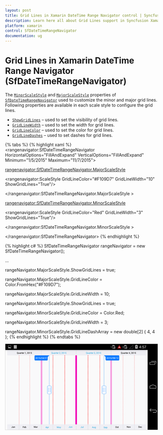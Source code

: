 ```yaml
---
layout: post
title: Grid Lines in Xamarin DateTime Range Navigator control | Syncfusion
description: Learn here all about Grid Lines support in Syncfusion Xamarin DateTime Range Navigator (SfDateTimeRangeNavigator) control and more.
platform: xamarin
control: SfDateTimeRangeNavigator
documentation: ug
---
```


# Grid Lines in Xamarin DateTime Range Navigator (SfDateTimeRangeNavigator)

The [`MinorScaleStyle`](https://help.syncfusion.com/cr/xamarin/Syncfusion.RangeNavigator.XForms.SfDateTimeRangeNavigator.html#Syncfusion_RangeNavigator_XForms_SfDateTimeRangeNavigator_MinorScaleStyle) and [`MajorScaleStyle`](https://help.syncfusion.com/cr/xamarin/Syncfusion.RangeNavigator.XForms.SfDateTimeRangeNavigator.html#Syncfusion_RangeNavigator_XForms_SfDateTimeRangeNavigator_MajorScaleStyle) properties of [`SfDateTimeRangeNavigator`](https://help.syncfusion.com/cr/xamarin/Syncfusion.RangeNavigator.XForms.SfDateTimeRangeNavigator.html) used to customize the minor and major grid lines. Following properties are available in each scale style to configure the grid lines.

* [`ShowGridLines`](https://help.syncfusion.com/cr/xamarin/Syncfusion.RangeNavigator.XForms.ScaleStyle.html#Syncfusion_RangeNavigator_XForms_ScaleStyle_ShowGridLines) – used to set the visibility of grid lines.
* [`GridLineWidth`](https://help.syncfusion.com/cr/xamarin/Syncfusion.RangeNavigator.XForms.ScaleStyle.html#Syncfusion_RangeNavigator_XForms_ScaleStyle_GridLineWidth) – used to set the width for grid lines.
* [`GridLineColor`](https://help.syncfusion.com/cr/xamarin/Syncfusion.RangeNavigator.XForms.ScaleStyle.html#Syncfusion_RangeNavigator_XForms_ScaleStyle_GridLineColor) – used to set the color for grid lines.
* [`GridLineDashes`](https://help.syncfusion.com/cr/xamarin/Syncfusion.RangeNavigator.XForms.ScaleStyle.html#Syncfusion_RangeNavigator_XForms_ScaleStyle_GridLineDashArray) – used to set dashes for grid lines.


{% tabs %}
{% highlight xaml %}
<rangenavigator:SfDateTimeRangeNavigator HorizontalOptions="FillAndExpand" VerticalOptions="FillAndExpand" Minimum="1/5/2015" 
	Maximum="11/7/2015">

<rangenavigator:SfDateTimeRangeNavigator.MajorScaleStyle>

<rangenavigator:ScaleStyle GridLineColor="#F109D7" GridLineWidth="10" ShowGridLines="True"/>

</rangenavigator:SfDateTimeRangeNavigator.MajorScaleStyle >

<rangenavigator:SfDateTimeRangeNavigator.MinorScaleStyle>

<rangenavigator:ScaleStyle GridLineColor="Red" GridLineWidth="3" ShowGridLines="True"/>

</rangenavigator:SfDateTimeRangeNavigator.MinorScaleStyle >

</rangenavigator:SfDateTimeRangeNavigator>
{% endhighlight %}

{% highlight c# %}
SfDateTimeRangeNavigator rangeNavigator = new SfDateTimeRangeNavigator();

...

rangeNavigator.MajorScaleStyle.ShowGridLines = true;

rangeNavigator.MajorScaleStyle.GridLineColor = Color.FromHex("#F109D7");

rangeNavigator.MajorScaleStyle.GridLineWidth = 10;

rangeNavigator.MinorScaleStyle.ShowGridLines = true;

rangeNavigator.MinorScaleStyle.GridLineColor = Color.Red;

rangeNavigator.MinorScaleStyle.GridLineWidth = 3;

rangeNavigator.MinorScaleStyle.GridLineDashArray = new double[2] { 4, 4 };
{% endhighlight %}
{% endtabs %}

![gridline_img1](gridLine_images/gridline_img1.png)
